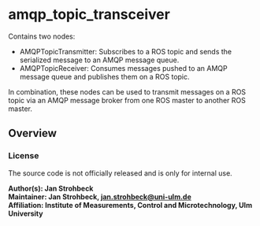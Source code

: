 # amqp_topic_transceiver

Contains two nodes:

 - AMQPTopicTransmitter: Subscribes to a ROS topic and sends the serialized message to an AMQP message queue.
 - AMQPTopicReceiver: Consumes messages pushed to an AMQP message queue and publishes them on a ROS topic.

In combination, these nodes can be used to transmit messages on a ROS topic via an AMQP message broker from one ROS master to another ROS master.

## Overview

### License

The source code is not officially released and is only for internal use.

**Author(s): Jan Strohbeck   
Maintainer: Jan Strohbeck, jan.strohbeck@uni-ulm.de  
Affiliation: Institute of Measurements, Control and Microtechnology, Ulm University**
